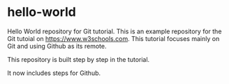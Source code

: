 # hello-world
Hello World repository for Git tutorial.
This is an example repository for the Git tutoial on https://www.w3schools.com.
This tutorial focuses mainly on Git and using Github as its remote.

This repository is built step by step in the tutorial.

It now includes steps for Github.
